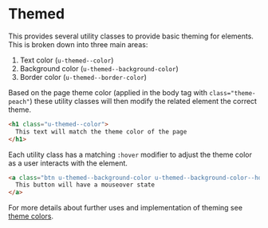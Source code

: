 # Themed

This provides several utility classes to provide basic theming for elements. This is broken down into three main areas:

1. Text color (`u-themed--color`)
2. Background color (`u-themed--background-color`)
3. Border color (`u-themed--border-color`)

Based on the page theme color (applied in the body tag with `class="theme-peach"`) these utility classes will then modify the related element the correct theme.

```html
<h1 class="u-themed--color">
  This text will match the theme color of the page
</h1>
```

Each utility class has a matching `:hover` modifier to adjust the theme color as a user interacts with the element.

```html
<a class="btn u-themed--background-color u-themed--background-color--hover">
  This button will have a mouseover state
</a>
```

For more details about further uses and implementation of theming see [theme colors](/components/detail/theme-color).
